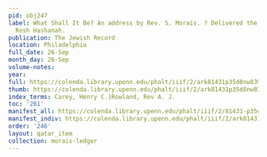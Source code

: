 ```yaml
---
pid: obj247
label: What Shall It Be? An address by Rev. S. Morais. ? Delivered the First Day of
  Rosh Hashanah.
publication: The Jewish Record
location: Philadelphia
full_date: 26-Sep
month_day: 26-Sep
volume-notes:
year:
full: https://colenda.library.upenn.edu/phalt/iiif/2/ark81431p35d8nw83%2FSHA256E-s7486627--4872c8ff975a63a3062d39d1546f4b381fa76b95c2c4fe8429eb6edc3fc7e636.jpeg/full/3500,/0/default.jpg
thumb: https://colenda.library.upenn.edu/phalt/iiif/2/ark81431p35d8nw83%2FSHA256E-s7486627--4872c8ff975a63a3062d39d1546f4b381fa76b95c2c4fe8429eb6edc3fc7e636.jpeg/full/!200,200/0/default.jpg
index_terms: Carey, Henry C.|Rowland, Rev A. J.
toc: '261'
manifest_all: https://colenda.library.upenn.edu/phalt/iiif/2/81431-p35d8nw83/manifest
manifest_indiv: https://colenda.library.upenn.edu/phalt/iiif/2/ark81431p35d8nw83%2FSHA256E-s7486627--4872c8ff975a63a3062d39d1546f4b381fa76b95c2c4fe8429eb6edc3fc7e636.jpeg
order: '246'
layout: qatar_item
collection: morais-ledger
---
```

